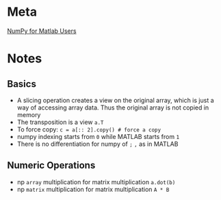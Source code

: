 # Meta
[NumPy for Matlab Users](http://wiki.scipy.org/NumPy_for_Matlab_Users)

# Notes
## Basics 
* A slicing operation creates a view on the original array, which is just a way of accessing array data. Thus the original array is not copied in memory
* The transposition is a view `a.T`
* To force copy: `c = a[:: 2].copy() # force a copy` 
* numpy indexing starts from `0` while MATLAB starts from `1`
* There is no differentiation for numpy of `;` `,` as in MATLAB

## Numeric Operations 
* np `array` multiplication for matrix multiplication `a.dot(b)`
* np `matrix` multiplication for matrix multiplication `A * B`